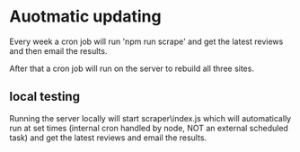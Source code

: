 # Auotmatic updating

Every week a cron job will run 'npm run scrape' and get the latest reviews and then email the results.

After that a cron job will run on the server to rebuild all three sites.

## local testing

Running the server locally will start scraper\index.js which will automatically run at set times (internal cron handled by node, NOT an external scheduled task) and get the latest reviews and email the results.
